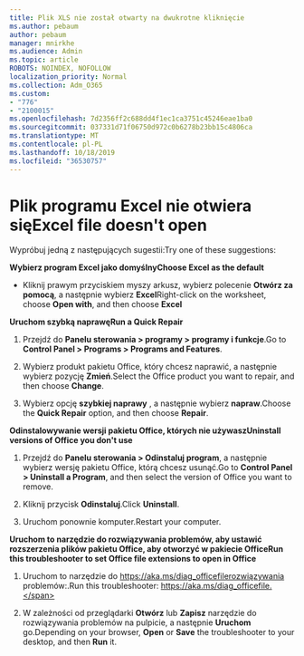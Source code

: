 ```yaml
---
title: Plik XLS nie został otwarty na dwukrotne kliknięcie
ms.author: pebaum
author: pebaum
manager: mnirkhe
ms.audience: Admin
ms.topic: article
ROBOTS: NOINDEX, NOFOLLOW
localization_priority: Normal
ms.collection: Adm_O365
ms.custom:
- "776"
- "2100015"
ms.openlocfilehash: 7d2356ff2c688dd4f1ec1ca3751c45246eae1ba0
ms.sourcegitcommit: 037331d71f06750d972c0b6278b23bb15c4806ca
ms.translationtype: MT
ms.contentlocale: pl-PL
ms.lasthandoff: 10/18/2019
ms.locfileid: "36530757"
---
```

# <a name="excel-file-doesnt-open"></a><span data-ttu-id="2f4ad-102">Plik programu Excel nie otwiera się</span><span class="sxs-lookup"><span data-stu-id="2f4ad-102">Excel file doesn't open</span></span>

<span data-ttu-id="2f4ad-103">Wypróbuj jedną z następujących sugestii:</span><span class="sxs-lookup"><span data-stu-id="2f4ad-103">Try one of these suggestions:</span></span>

<span data-ttu-id="2f4ad-104">**Wybierz program Excel jako domyślny**</span><span class="sxs-lookup"><span data-stu-id="2f4ad-104">**Choose Excel as the default**</span></span>

* <span data-ttu-id="2f4ad-105">Kliknij prawym przyciskiem myszy arkusz, wybierz polecenie **Otwórz za pomocą**, a następnie wybierz **Excel**</span><span class="sxs-lookup"><span data-stu-id="2f4ad-105">Right-click on the worksheet, choose **Open with**, and then choose **Excel**</span></span>

<span data-ttu-id="2f4ad-106">**Uruchom szybką naprawę**</span><span class="sxs-lookup"><span data-stu-id="2f4ad-106">**Run a Quick Repair**</span></span>

1. <span data-ttu-id="2f4ad-107">Przejdź do **Panelu sterowania > programy > programy i funkcje**.</span><span class="sxs-lookup"><span data-stu-id="2f4ad-107">Go to **Control Panel > Programs > Programs and Features**.</span></span>

2. <span data-ttu-id="2f4ad-108">Wybierz produkt pakietu Office, który chcesz naprawić, a następnie wybierz pozycję **Zmień**.</span><span class="sxs-lookup"><span data-stu-id="2f4ad-108">Select the Office product you want to repair, and then choose **Change**.</span></span>

3. <span data-ttu-id="2f4ad-109">Wybierz opcję **szybkiej naprawy** , a następnie wybierz **napraw**.</span><span class="sxs-lookup"><span data-stu-id="2f4ad-109">Choose the **Quick Repair** option, and then choose **Repair**.</span></span>

<span data-ttu-id="2f4ad-110">**Odinstalowywanie wersji pakietu Office, których nie używasz**</span><span class="sxs-lookup"><span data-stu-id="2f4ad-110">**Uninstall versions of Office you don't use**</span></span>

1. <span data-ttu-id="2f4ad-111">Przejdź do **Panelu sterowania > Odinstaluj program**, a następnie wybierz wersję pakietu Office, którą chcesz usunąć.</span><span class="sxs-lookup"><span data-stu-id="2f4ad-111">Go to **Control Panel > Uninstall a Program**, and then select the version of Office you want to remove.</span></span>

2. <span data-ttu-id="2f4ad-112">Kliknij przycisk **Odinstaluj**.</span><span class="sxs-lookup"><span data-stu-id="2f4ad-112">Click **Uninstall**.</span></span>

3. <span data-ttu-id="2f4ad-113">Uruchom ponownie komputer.</span><span class="sxs-lookup"><span data-stu-id="2f4ad-113">Restart your computer.</span></span>

<span data-ttu-id="2f4ad-114">**Uruchom to narzędzie do rozwiązywania problemów, aby ustawić rozszerzenia plików pakietu Office, aby otworzyć w pakiecie Office**</span><span class="sxs-lookup"><span data-stu-id="2f4ad-114">**Run this troubleshooter to set Office file extensions to open in Office**</span></span>

1. <span data-ttu-id="2f4ad-115">Uruchom to narzędzie do https://aka.ms/diag_officefilerozwiązywania problemów:.</span><span class="sxs-lookup"><span data-stu-id="2f4ad-115">Run this troubleshooter: https://aka.ms/diag_officefile.</span></span>

2. <span data-ttu-id="2f4ad-116">W zależności od przeglądarki **Otwórz** lub **Zapisz** narzędzie do rozwiązywania problemów na pulpicie, a następnie **Uruchom** go.</span><span class="sxs-lookup"><span data-stu-id="2f4ad-116">Depending on your browser, **Open** or **Save** the troubleshooter to your desktop, and then **Run** it.</span></span>
